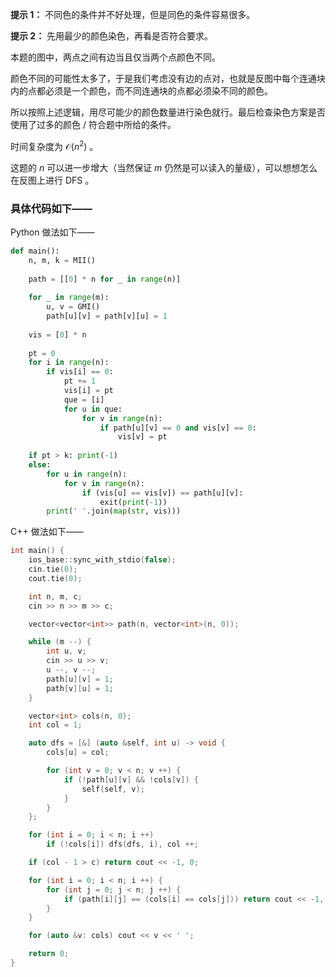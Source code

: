 **提示 1：** 不同色的条件并不好处理，但是同色的条件容易很多。

**提示 2：** 先用最少的颜色染色，再看是否符合要求。

本题的图中，两点之间有边当且仅当两个点颜色不同。

颜色不同的可能性太多了，于是我们考虑没有边的点对，也就是反图中每个连通块内的点都必须是一个颜色，而不同连通块的点都必须染不同的颜色。

所以按照上述逻辑，用尽可能少的颜色数量进行染色就行。最后检查染色方案是否使用了过多的颜色 / 符合题中所给的条件。

时间复杂度为 $\mathcal{O}(n^2)$ 。

这题的 $n$ 可以进一步增大（当然保证 $m$ 仍然是可以读入的量级），可以想想怎么在反图上进行 DFS 。

### 具体代码如下——

Python 做法如下——

```Python []
def main():
    n, m, k = MII()
    
    path = [[0] * n for _ in range(n)]
    
    for _ in range(m):
        u, v = GMI()
        path[u][v] = path[v][u] = 1
    
    vis = [0] * n
    
    pt = 0
    for i in range(n):
        if vis[i] == 0:
            pt += 1
            vis[i] = pt
            que = [i]
            for u in que:
                for v in range(n):
                    if path[u][v] == 0 and vis[v] == 0:
                        vis[v] = pt
    
    if pt > k: print(-1)
    else:
        for u in range(n):
            for v in range(n):
                if (vis[u] == vis[v]) == path[u][v]:
                    exit(print(-1))
        print(' '.join(map(str, vis)))
```

C++ 做法如下——

```cpp []
int main() {
    ios_base::sync_with_stdio(false);
    cin.tie(0);
    cout.tie(0);

    int n, m, c;
    cin >> n >> m >> c;

    vector<vector<int>> path(n, vector<int>(n, 0));

    while (m --) {
        int u, v;
        cin >> u >> v;
        u --, v --;
        path[u][v] = 1;
        path[v][u] = 1;
    }

    vector<int> cols(n, 0);
    int col = 1;

    auto dfs = [&] (auto &self, int u) -> void {
        cols[u] = col;

        for (int v = 0; v < n; v ++) {
            if (!path[u][v] && !cols[v]) {
                self(self, v);
            }
        }
    };

    for (int i = 0; i < n; i ++)
        if (!cols[i]) dfs(dfs, i), col ++;

    if (col - 1 > c) return cout << -1, 0;

    for (int i = 0; i < n; i ++) {
        for (int j = 0; j < n; j ++) {
            if (path[i][j] == (cols[i] == cols[j])) return cout << -1, 0;
        }
    }

    for (auto &v: cols) cout << v << ' ';

    return 0;
}
```

